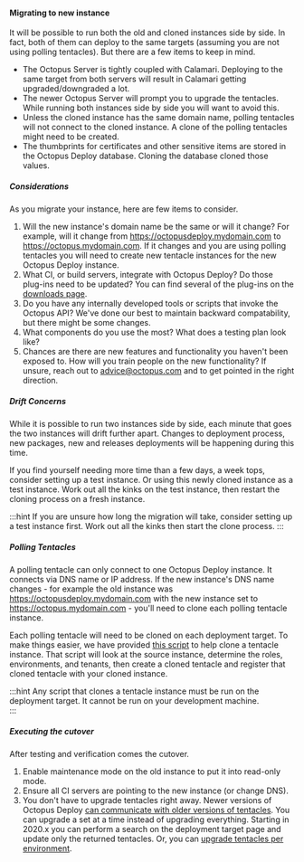 #### Migrating to new instance 

It will be possible to run both the old and cloned instances side by side.  In fact, both of them can deploy to the same targets (assuming you are not using polling tentacles).  But there are a few items to keep in mind.

- The Octopus Server is tightly coupled with Calamari.  Deploying to the same target from both servers will result in Calamari getting upgraded/downgraded a lot.  
- The newer Octopus Server will prompt you to upgrade the tentacles.  While running both instances side by side you will want to avoid this.
- Unless the cloned instance has the same domain name, polling tentacles will not connect to the cloned instance.  A clone of the polling tentacles might need to be created.
- The thumbprints for certificates and other sensitive items are stored in the Octopus Deploy database.  Cloning the database cloned those values.

##### Considerations

As you migrate your instance, here are few items to consider.  

1. Will the new instance's domain name be the same or will it change?  For example, will it change from https://octopusdeploy.mydomain.com to https://octopus.mydomain.com.  If it changes and you are using polling tentacles you will need to create new tentacle instances for the new Octopus Deploy instance.
2. What CI, or build servers, integrate with Octopus Deploy?  Do those plug-ins need to be updated?  You can find several of the plug-ins on the [downloads page](https://octopus.com/downloads).
3. Do you have any internally developed tools or scripts that invoke the Octopus API?  We've done our best to maintain backward compatability, but there might be some changes.  
4. What components do you use the most?  What does a testing plan look like? 
5. Chances are there are new features and functionality you haven't been exposed to.  How will you train people on the new functionality?  If unsure, reach out to advice@octopus.com and to get pointed in the right direction.

##### Drift Concerns

While it is possible to run two instances side by side, each minute that goes the two instances will drift further apart.  Changes to deployment process, new packages, new and releases deployments will be happening during this time.  

If you find yourself needing more time than a few days, a week tops, consider setting up a test instance.  Or using this newly cloned instance as a test instance.  Work out all the kinks on the test instance, then restart the cloning process on a fresh instance.

:::hint
If you are unsure how long the migration will take, consider setting up a test instance first.  Work out all the kinks then start the clone process.
:::

##### Polling Tentacles

A polling tentacle can only connect to one Octopus Deploy instance.  It connects via DNS name or IP address.  If the new instance's DNS name changes - for example the old instance was https://octopusdeploy.mydomain.com with the new instance set to https://octopus.mydomain.com - you'll need to clone each polling tentacle instance.

Each polling tentacle will need to be cloned on each deployment target.  To make things easier, we have provided [this script](https://github.com/OctopusDeployLabs/SpaceCloner/blob/master/CloneTentacleInstance.ps1) to help clone a tentacle instance.  That script will look at the source instance, determine the roles, environments, and tenants, then create a cloned tentacle and register that cloned tentacle with your cloned instance.  

:::hint
Any script that clones a tentacle instance must be run on the deployment target.  It cannot be run on your development machine.  
:::

##### Executing the cutover

After testing and verification comes the cutover.  

1. Enable maintenance mode on the old instance to put it into read-only mode.
1. Ensure all CI servers are pointing to the new instance (or change DNS).
1. You don't have to upgrade tentacles right away.  Newer versions of Octopus Deploy [can communicate with older versions of tentacles](/docs/support/compatibility.md).  You can upgrade a set at a time instead of upgrading everything.  Starting in 2020.x you can perform a search on the deployment target page and update only the returned tentacles.  Or, you can [upgrade tentacles per environment](https://www.youtube.com/watch?v=KVxdSdYAqQU&t=352s).  